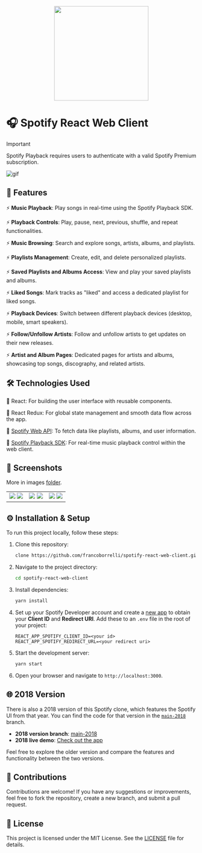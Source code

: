 <a href="https://spotify-react-web-client.onrender.com/" target="_blank">
  <p align="center">
    <img src="https://github.com/user-attachments/assets/726763a6-094a-42cf-878c-1e7d47a2e597" style="height: 250px"/>
  </p>
</a>

<p align="center">

</p>

# 🎧 Spotify React Web Client

> [!IMPORTANT]
> Spotify Playback requires users to authenticate with a valid Spotify Premium subscription.

![gif](https://github.com/user-attachments/assets/2077cdef-f3fa-49c9-a905-9cc9ab6629fb)

## 🚀 Features

⚡ **Music Playback**: Play songs in real-time using the Spotify Playback SDK.

⚡ **Playback Controls**: Play, pause, next, previous, shuffle, and repeat functionalities.

⚡ **Music Browsing**: Search and explore songs, artists, albums, and playlists.

⚡ **Playlists Management**: Create, edit, and delete personalized playlists.

⚡ **Saved Playlists and Albums Access**: View and play your saved playlists and albums.

⚡ **Liked Songs**: Mark tracks as "liked" and access a dedicated playlist for liked songs.

⚡ **Playback Devices**: Switch between different playback devices (desktop, mobile, smart speakers).

⚡ **Follow/Unfollow Artists**: Follow and unfollow artists to get updates on their new releases.

⚡ **Artist and Album Pages**: Dedicated pages for artists and albums, showcasing top songs, discography, and related artists.

## 🛠 Technologies Used

🎵 React: For building the user interface with reusable components.

🎵 React Redux: For global state management and smooth data flow across the app.

🎵 <a href="https://developer.spotify.com/documentation/web-api/">Spotify Web API</a>: To fetch data like playlists, albums, and user information.

🎵 <a href="https://developer.spotify.com/documentation/web-playback-sdk/">Spotify Playback SDK</a>: For real-time music playback control within the web client.

## 📸 Screenshots

More in images [folder](https://github.com/francoborrelli/spotify-react-web-client/tree/main/images).

<div align="center">
    <table >
     <tr>
       <td>
         <img src="images/Home.png?raw=true 'Playlist'"/>
         <img src="images/CurrentDevices.png?raw=true 'Playlist'"/>
       </td>
        <td>
         <img src="images/NewPlaylist.png?raw=true 'Playlist'"/>
          <img src="images/browse.png?raw=true 'Playlist'"/>
       </td>
                 <td>
         <img src="images/Profile.png?raw=true 'Playlist'"/>
          <img src="images/playlist.png?raw=true 'Playlist'"/>
       </td>
     </tr>
    </table>
    </div>

## ⚙️ Installation & Setup

To run this project locally, follow these steps:

1. Clone this repository:

   ```bash
   clone https://github.com/francoborrelli/spotify-react-web-client.git
   ```

2. Navigate to the project directory:

   ```bash
   cd spotify-react-web-client
   ```

3. Install dependencies:

   ```bash
   yarn install
   ```

4. Set up your Spotify Developer account and create a [new app](https://developer.spotify.com/dashboard/applications) to obtain your **Client ID** and **Redirect URI**. Add these to an `.env` file in the root of your project:

   ```
   REACT_APP_SPOTIFY_CLIENT_ID=<your id>
   REACT_APP_SPOTIFY_REDIRECT_URL=<your redirect uri>
   ```

5. Start the development server:

   ```bash
   yarn start
   ```

6. Open your browser and navigate to `http://localhost:3000`.

## 🌐 2018 Version

There is also a 2018 version of this Spotify clone, which features the Spotify UI from that year. You can find the code for that version in the [`main-2018`](https://github.com/francoborrelli/spotify-react-web-client/tree/main-2018) branch.

- **2018 version branch**: [main-2018](https://github.com/francoborrelli/spotify-react-web-client/tree/main-2018)
- **2018 live demo**: [Check out the app](https://spotify-react-web-client-2018.onrender.com/)

Feel free to explore the older version and compare the features and functionality between the two versions.

## 🤝 Contributions

Contributions are welcome! If you have any suggestions or improvements, feel free to fork the repository, create a new branch, and submit a pull request.

## 📝 License

This project is licensed under the MIT License. See the [LICENSE](LICENSE) file for details.
